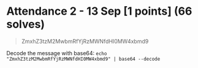 # Attendance 2 - 13 Sep [1 points] (66 solves)
> ZmxhZ3tzM2MwbmRfYjRzMWNfdHI0MW4xbmd9

Decode the message with base64: `echo "ZmxhZ3tzM2MwbmRfYjRzMWNfdHI0MW4xbmd9" | base64 --decode`